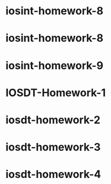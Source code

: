# iosint-homework-8
# iosint-homework-8
# iosint-homework-9
# IOSDT-Homework-1
# iosdt-homework-2
# iosdt-homework-3
# iosdt-homework-4

